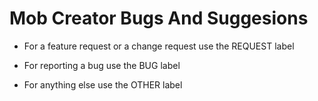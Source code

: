 # Mob Creator Bugs And Suggesions

* For a feature request or a change request use the REQUEST label

* For reporting a bug use the BUG label

* For anything else use the OTHER label
